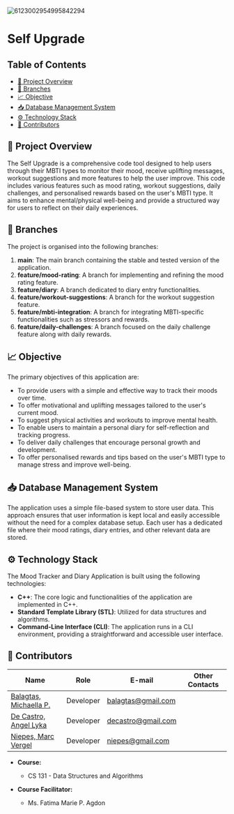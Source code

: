 ![6123002954995842294](https://github.com/user-attachments/assets/fcd08d5d-baa5-47fc-863b-15f10d9b5891)
# Self Upgrade

## Table of Contents

- [🎯 Project Overview](#project-overview)
- [🌳 Branches](#branches)
- [📈 Objective](#objective)
- [📥 Database Management System](#database-management-system)
- [⚙️ Technology Stack](#technology-stack)
- [👷‍ Contributors](#contributors)

## <a id = "project-overview"> 🎯 Project Overview </a>

The Self Upgrade is a comprehensive code tool designed to help users through their MBTI types to monitor their mood, receive uplifting messages, workout suggestions and more features to help the user improve. This code includes various features such as mood rating, workout suggestions, daily challenges, and personalised rewards based on the user's MBTI type. It aims to enhance mental/physical well-being and provide a structured way for users to reflect on their daily experiences.

## <a id = "branches"> 🌳 Branches </a>

The project is organised into the following branches: 

1. **main**: The main branch containing the stable and tested version of the application.
2. **feature/mood-rating**: A branch for implementing and refining the mood rating feature.
3. **feature/diary**: A branch dedicated to diary entry functionalities.
4. **feature/workout-suggestions**: A branch for the workout suggestion feature.
5. **feature/mbti-integration**: A branch for integrating MBTI-specific functionalities such as stressors and rewards.
6. **feature/daily-challenges**: A branch focused on the daily challenge feature along with daily rewards.


## <a id = "objective"> 📈 Objective </a>

The primary objectives of this application are: 

- To provide users with a simple and effective way to track their moods over time.
- To offer motivational and uplifting messages tailored to the user's current mood.
- To suggest physical activities and workouts to improve mental health.
- To enable users to maintain a personal diary for self-reflection and tracking progress.
- To deliver daily challenges that encourage personal growth and development.
- To offer personalised rewards and tips based on the user's MBTI type to manage stress and improve well-being. 


## <a id = "database-management-system"> 📥 Database Management System </a>

The application uses a simple file-based system to store user data. This approach ensures that user information is kept local and easily accessible without the need for a complex database setup. Each user has a dedicated file where their mood ratings, diary entries, and other relevant data are stored.

## <a id = "technology-stack"> ⚙️ Technology Stack </a>

The Mood Tracker and Diary Application is built using the following technologies:

- **C++**: The core logic and functionalities of the application are implemented in C++.
- **Standard Template Library (STL)**: Utilized for data structures and algorithms.
- **Command-Line Interface (CLI)**: The application runs in a CLI environment, providing a straightforward and accessible user interface.


## <a id = "contributors">👷‍ Contributors </a>

| Name                                   | Role       | E-mail                        | Other Contacts        |
|----------------------------------------|------------|-------------------------------|-----------------------|
| [Balagtas, Michaella P.](https://github.com/CIMALLEAH) | Developer  | [balagtas@gmail.com](mailto:23-03029@g.batstate-u.edu.ph) |  |
| [De Castro, Angel Lyka](https://github.com/Decastro122604) | Developer  | [decastro@gmail.com](mailto:23-02844@g.batstate-u.edu.ph) |  |
| [Niepes, Marc Vergel](https://github.com/NiepesMarcVergel) | Developer  | [niepes@gmail.com](mailto:23-09904@g.batstate-u.edu.ph)   |  |


- **Course:**
  - CS 131 - Data Structures and Algorithms

- **Course Facilitator:**
  - Ms. Fatima Marie P. Agdon

